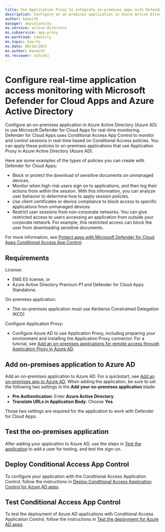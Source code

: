 ```yaml
---
title: Use Application Proxy to integrate on-premises apps with Defender for Cloud Apps
description: Configure an on-premises application in Azure Active Directory to work with Microsoft Defender for Cloud Apps. Use the Defender for Cloud Apps Conditional Access App Control to monitor and control sessions in real-time based on Conditional Access policies. You can apply these policies to on-premises applications that use Application Proxy in Azure Active Directory (Azure AD).
author: kenwith
manager: amycolannino
ms.service: active-directory
ms.subservice: app-proxy
ms.workload: identity
ms.topic: how-to
ms.date: 09/14/2023
ms.author: kenwith
ms.reviewer: ashishj
---
```


# Configure real-time application access monitoring with Microsoft Defender for Cloud Apps and Azure Active Directory
Configure an on-premises application in Azure Active Directory (Azure AD) to use Microsoft Defender for Cloud Apps for real-time monitoring. Defender for Cloud Apps uses Conditional Access App Control to monitor and control sessions in real-time based on Conditional Access policies. You can apply these policies to on-premises applications that use Application Proxy in Azure Active Directory (Azure AD).

Here are some examples of the types of policies you can create with Defender for Cloud Apps:

- Block or protect the download of sensitive documents on unmanaged devices.
- Monitor when high-risk users sign on to applications, and then log their actions from within the session. With this information, you can analyze user behavior to determine how to apply session policies.
- Use client certificates or device compliance to block access to specific applications from unmanaged devices.
- Restrict user sessions from non-corporate networks. You can give restricted access to users accessing an application from outside your corporate network. For example, this restricted access can block the user from downloading sensitive documents.

For more information, see [Protect apps with Microsoft Defender for Cloud Apps Conditional Access App Control](/cloud-app-security/proxy-intro-aad).

## Requirements

License:

- EMS E5 license, or
- Azure Active Directory Premium P1 and Defender for Cloud Apps Standalone.

On-premises application:

- The on-premises application must use Kerberos Constrained Delegation (KCD)

Configure Application Proxy:

- Configure Azure AD to use Application Proxy, including preparing your environment and installing the Application Proxy connector. For a tutorial, see [Add an on-premises applications for remote access through Application Proxy in Azure AD](../app-proxy/application-proxy-add-on-premises-application.md). 

## Add on-premises application to Azure AD

Add an on-premises application to Azure AD. For a quickstart, see [Add an on-premises app to Azure AD](../app-proxy/application-proxy-add-on-premises-application.md#add-an-on-premises-app-to-azure-ad). When adding the application, be sure to set the following two settings in the **Add your on-premises application** blade:

- **Pre Authentication**: Enter **Azure Active Directory**.
- **Translate URLs in Application Body**: Choose **Yes**.

Those two settings are required for the application to work with Defender for Cloud Apps.

## Test the on-premises application

After adding your application to Azure AD, use the steps in [Test the application](../app-proxy/application-proxy-add-on-premises-application.md#test-the-application) to add a user for testing, and test the sign-on. 

## Deploy Conditional Access App Control

To configure your application with the Conditional Access Application Control, follow the instructions in [Deploy Conditional Access Application Control for Azure AD apps](/cloud-app-security/proxy-deployment-aad).


## Test Conditional Access App Control

To test the deployment of Azure AD applications with Conditional Access Application Control, follow the instructions in [Test the deployment for Azure AD apps](/cloud-app-security/proxy-deployment-aad).
